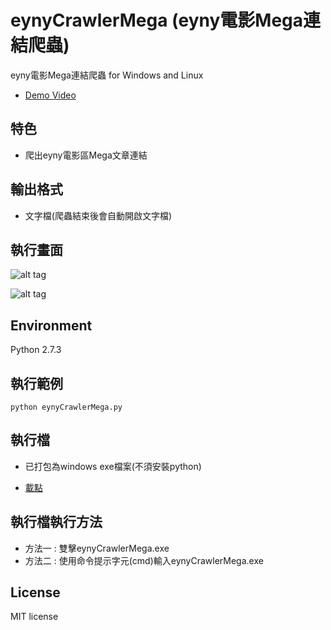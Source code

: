 # eynyCrawlerMega (eyny電影Mega連結爬蟲)

eyny電影Mega連結爬蟲 for Windows and Linux
* [Demo Video](https://www.youtube.com/watch?v=TFpmHsz2k1s)


## 特色
* 爬出eyny電影區Mega文章連結

## 輸出格式
* 文字檔(爬蟲結束後會自動開啟文字檔)

## 執行畫面

![alt tag](http://i.imgur.com/ouOykUp.jpg)

![alt tag](http://i.imgur.com/anxAFXz.jpg)

## Environment
Python 2.7.3

## 執行範例
```
python eynyCrawlerMega.py 
```
  
## 執行檔
* 已打包為windows exe檔案(不須安裝python)

* [載點](https://app.box.com/s/2wwi5pf0nceunh4mg9wbf2qi76s1e7m0)

## 執行檔執行方法
  * 方法一 : 雙擊eynyCrawlerMega.exe
  * 方法二 : 使用命令提示字元(cmd)輸入eynyCrawlerMega.exe

## License
MIT license
